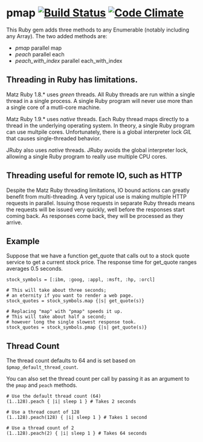 pmap [![Build Status](https://secure.travis-ci.org/bruceadams/pmap.png)](http://travis-ci.org/bruceadams/pmap) [![Code Climate](https://codeclimate.com/github/bruceadams/pmap.png)](https://codeclimate.com/github/bruceadams/pmap)
====

This Ruby gem adds three methods to any Enumerable (notably including
any Array). The two added methods are:

* _pmap_ parallel map
* _peach_ parallel each
* _peach_with_index_ parallel each_with_index

Threading in Ruby has limitations.
----------------------------------

Matz Ruby 1.8.* uses _green_ threads. All Ruby threads are run within
a single thread in a single process. A single Ruby program will never
use more than a single core of a mutli-core machine.

Matz Ruby 1.9.* uses _native_ threads. Each Ruby thread maps directly
to a thread in the underlying operating system. In theory, a single
Ruby program can use multpile cores. Unfortunately, there is a global
interpreter lock _GIL_ that causes single-threaded behavior.

JRuby also uses _native_ threads. JRuby avoids the global interpreter
lock, allowing a single Ruby program to really use multiple CPU cores.

Threading useful for remote IO, such as HTTP
--------------------------------------------

Despite the Matz Ruby threading limitations, IO bound actions can
greatly benefit from multi-threading. A very typical use is making
multiple HTTP requests in parallel. Issuing those requests in separate
Ruby threads means the requests will be issued very quickly, well
before the responses start coming back. As responses come back, they
will be processed as they arrive.

Example
-------

Suppose that we have a function get_quote that calls out to a stock
quote service to get a current stock price. The response time for
get_quote ranges averages 0.5 seconds.

    stock_symbols = [:ibm, :goog, :appl, :msft, :hp, :orcl]

    # This will take about three seconds;
    # an eternity if you want to render a web page.
    stock_quotes = stock_symbols.map {|s| get_quote(s)}

    # Replacing "map" with "pmap" speeds it up.
    # This will take about half a second;
    # however long the single slowest response took.
    stock_quotes = stock_symbols.pmap {|s| get_quote(s)}
    
Thread Count
------------

The thread count defaults to 64 and is set based on `$pmap_default_thread_count`.

You can also set the thread count per call by passing it as an argument to the `pmap` and `peach` methods.

    # Use the default thread count (64)
    (1..128).peach { |i| sleep 1 } # Takes 2 seconds
    
    # Use a thread count of 128
    (1..128).peach(128) { |i| sleep 1 } # Takes 1 second
    
    # Use a thread count of 2
    (1..128).peach(2) { |i| sleep 1 } # Takes 64 seconds
